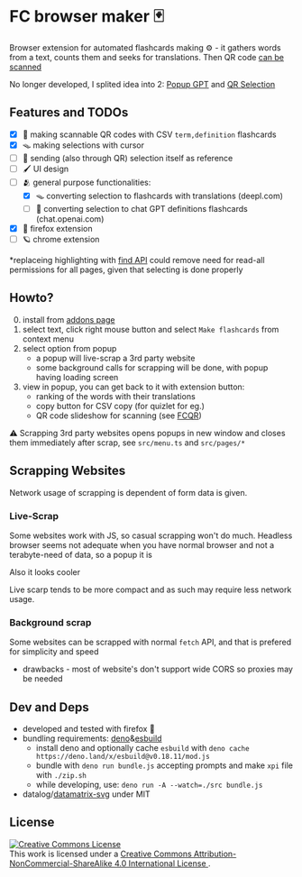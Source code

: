 # FC browser maker :black_joker:

Browser extension for automated flashcards making :gear: - it gathers words from a text, counts them and seeks for
translations. Then QR code [can be scanned](https://github.com/adamAfro/fcqr)

No longer developed, I splited idea into 2: [Popup GPT](https://github.com/adamAfro/Popup-GPT) and [QR Selection](https://github.com/adamAfro/browser-qrselect)

## Features and TODOs

- [x] :iphone: making scannable QR codes with CSV `term,definition` flashcards
- [x] :mouse_trap: making selections with cursor
- [ ] :bookmark_tabs: sending (also through QR) selection itself as reference
- [ ] :paintbrush: UI design
- [ ] :people_hugging: general purpose functionalities:
    - [x] :mouse_trap: converting selection to flashcards with translations (deepl.com)
    - [ ] :robot: converting selection to chat GPT definitions flashcards (chat.openai.com)
- [x] :fox_face: firefox extension
- [ ] :ringed_planet: chrome extension

\*replaceing highlighting with 
[find API](https://developer.mozilla.org/en-US/docs/Mozilla/Add-ons/WebExtensions/API/find/find) 
could remove need for read-all permissions for all pages, given that selecting is done properly

## Howto?

0. install from [addons page](https://addons.mozilla.org/pl/firefox/addon/flashcards-maker/)
1. select text, click right mouse button and select `Make flashcards` from context menu
2. select option from popup
    - a popup will live-scrap a 3rd party website
    - some background calls for scrapping will be done, with popup having loading screen
3. view in popup, you can get back to it with extension button:
    - ranking of the words with their translations
    - copy button for CSV copy (for quizlet for eg.)
    - QR code slideshow for scanning (see [FCQR](https://github.com/adamAfro/fcqr))

:warning: Scrapping 3rd party websites opens popups in new window and closes them immediately after scrap, see
`src/menu.ts` and `src/pages/*`

## Scrapping Websites

Network usage of scrapping is dependent of form data is given.

### Live-Scrap

Some websites work with JS, so casual scrapping won't do much.
Headless browser seems not adequate when you have normal browser
and not a terabyte-need of data, so a popup it is

Also it looks cooler

Live scarp tends to be more compact and as such may require
less network usage.

### Background scrap

Some websites can be scrapped with normal `fetch` API, and that is
prefered for simplicity and speed

- drawbacks - most of website's don't support wide CORS so proxies may be needed

## Dev and Deps

- developed and tested with firefox :fox_face:
- bundling requirements: [deno](https://deno.land/)&[esbuild](https://esbuild.github.io/)
    - install deno and optionally cache `esbuild` with `deno cache https://deno.land/x/esbuild@v0.18.11/mod.js`
    - bundle with `deno run bundle.js` accepting prompts and make `xpi` file with `./zip.sh`
    - while developing, use: `deno run -A --watch=./src bundle.js`
- datalog/[datamatrix-svg](https://github.com/datalog/datamatrix-svg) under MIT

## License

<a rel="license" href="http://creativecommons.org/licenses/by-nc-sa/4.0/">
    <img alt="Creative Commons License" style="border-width:0" src="https://i.creativecommons.org/l/by-nc-sa/4.0/88x31.png" /></a><br />
    This work is licensed under a <a rel="license" href="http://creativecommons.org/licenses/by-nc-sa/4.0/">Creative Commons Attribution-NonCommercial-ShareAlike 4.0 International License
</a>.

